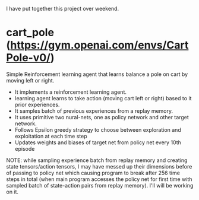 I have put together this project over weekend. 

# cart_pole (https://gym.openai.com/envs/CartPole-v0/)
Simple Reinforcement learning agent that learns balance a pole on cart by moving left or right.

- It implements a reinforcement learning agent.
- learning agent learns to take action (moving cart left or right) based to it prior experiences.
- It samples batch of previous experiences from a replay memory.
- It uses primitive two nural-nets, one as policy network and other target network.
- Follows Epsilon greedy strategy to choose between exploration and exploitation at each time step
- Updates weights and biases of target net from policy net every 10th episode
  
NOTE:  while sampling experience batch from replay memory and creating state tensors/action tensors, I may have messed up their dimensions before of passing to policy net which causing program to break after 256 time steps in total (when main program accesses the policy net for first time with sampled batch of state-action pairs from replay memory). I'll will be working on it.
    
